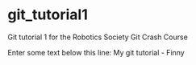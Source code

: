 # git_tutorial1
Git tutorial 1 for the Robotics Society Git Crash Course


Enter some text below this line:
My git tutorial - Finny
